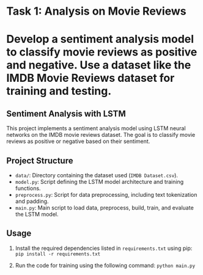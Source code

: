 # Task 1: Analysis on Movie Reviews

# Develop a sentiment analysis model to classify movie reviews as positive and negative. Use a dataset like the IMDB Movie Reviews dataset for training and testing.

## Sentiment Analysis with LSTM

This project implements a sentiment analysis model using LSTM neural networks on the IMDB movie reviews dataset. The goal is to classify movie reviews as positive or negative based on their sentiment.

## Project Structure

- `data/`: Directory containing the dataset used (`IMDB Dataset.csv`).
- `model.py`: Script defining the LSTM model architecture and training functions.
- `preprocess.py`: Script for data preprocessing, including text tokenization and padding.
- `main.py`: Main script to load data, preprocess, build, train, and evaluate the LSTM model.

## Usage
1. Install the required dependencies listed in `requirements.txt` using pip:
    `pip install -r requirements.txt`
   
2. Run the code for training using the following command:
    `python main.py`
